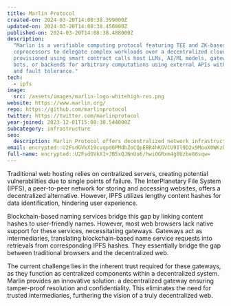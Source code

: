 ```yaml
---
title: Marlin Protocol
created-on: 2024-03-20T14:08:38.399000Z
updated-on: 2024-03-20T14:08:38.456000Z
published-on: 2024-03-20T14:08:38.488000Z
description:
  "Marlin is a verifiable computing protocol featuring TEE and ZK-based
  coprocessors to delegate complex workloads over a decentralized cloud. Enclaves
  provisioned using smart contract calls host LLMs, AI/ML models, gateways, MEV, automation
  bots, or backends for arbitrary computations using external APIs with baked-in auto-scaling
  and fault tolerance."
tech:
  - ipfs
image:
  src: /assets/images/marlin-logo-whitehigh-res.png
website: https://www.marlin.org/
repo: https://github.com/marlinprotocol
twitter: https://twitter.com/marlinprotocol
year-joined: 2023-12-01T15:08:38.544000Z
subcategory: infrastructure
seo:
  description: Marlin Protocol offers decentralized network infrastructure solutions.
email: encrypted::U2FsdGVkX19cvqpd6PMdbZoCQpEBR4hKGVCU9Il9D2x9MouX0WKzhJFkcLSp2Rpd
full-name: encrypted::U2FsdGVkX1+JB5xQJNnUo6/hwiOGRxm4g8Uzbe86sqw=
---
```


Traditional web hosting relies on centralized servers, creating potential vulnerabilities due to single points of failure. The InterPlanetary File System (IPFS), a peer-to-peer network for storing and accessing websites, offers a decentralized alternative. However, IPFS utilizes lengthy content hashes for data identification, hindering user experience.

Blockchain-based naming services bridge this gap by linking content hashes to user-friendly names. However, most web browsers lack native support for these services, necessitating gateways. Gateways act as intermediaries, translating blockchain-based name service requests into retrievals from corresponding IPFS hashes. They essentially bridge the gap between traditional browsers and the decentralized web.

The current challenge lies in the inherent trust required for these gateways, as they function as centralized components within a decentralized system. Marlin provides an innovative solution: a decentralized gateway ensuring tamper-proof resolution and confidentiality. This eliminates the need for trusted intermediaries, furthering the vision of a truly decentralized web.
